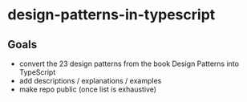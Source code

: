 # design-patterns-in-typescript

## Goals
- convert the 23 design patterns from the book Design Patterns into TypeScript
- add descriptions / explanations / examples
- make repo public (once list is exhaustive)
